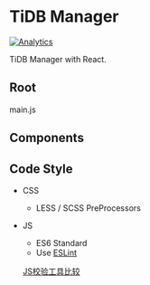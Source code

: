 # TiDB Manager
[![Analytics](http://107.150.119.14/UA-99768888-1/readme)](https://www.pingcap.com)

TiDB Manager with React.

## Root
main.js

## Components

## Code Style

- CSS
    +  LESS / SCSS PreProcessors
    
- JS
    + ES6 Standard
    + Use [ESLint](http://eslint.cn/docs/user-guide/configuring)

    [JS校验工具比较](http://zhenhua-lee.github.io/tools/linter.html)
